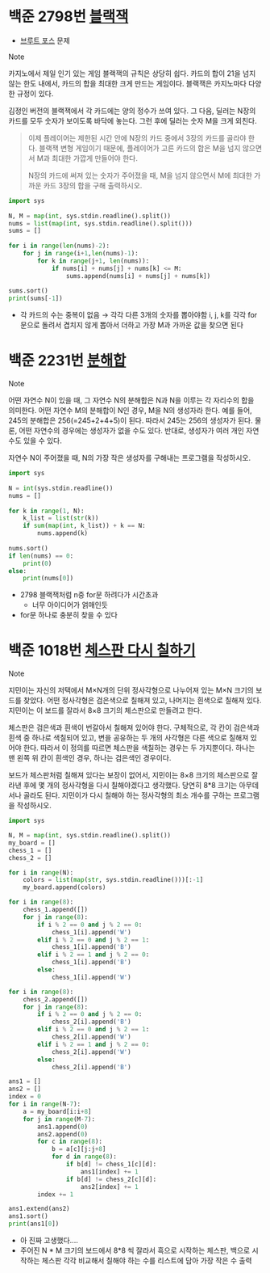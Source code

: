 # 백준 2798번 [블랙잭](https://www.acmicpc.net/problem/2798)
- [브루트 포스](../Algorithm/Exhaustive_Search/Brute_Force.md) 문제
> [!NOTE] 
> 카지노에서 제일 인기 있는 게임 블랙잭의 규칙은 상당히 쉽다. 카드의 합이 21을 넘지 않는 한도 내에서, 카드의 합을 최대한 크게 만드는 게임이다. 블랙잭은 카지노마다 다양한 규정이 있다.
> 
김정인 버전의 블랙잭에서 각 카드에는 양의 정수가 쓰여 있다. 그 다음, 딜러는 N장의 카드를 모두 숫자가 보이도록 바닥에 놓는다. 그런 후에 딜러는 숫자 M을 크게 외친다.
>
>이제 플레이어는 제한된 시간 안에 N장의 카드 중에서 3장의 카드를 골라야 한다. 블랙잭 변형 게임이기 때문에, 플레이어가 고른 카드의 합은 M을 넘지 않으면서 M과 최대한 가깝게 만들어야 한다.
>
>N장의 카드에 써져 있는 숫자가 주어졌을 때, M을 넘지 않으면서 M에 최대한 가까운 카드 3장의 합을 구해 출력하시오.
```python
import sys  
  
N, M = map(int, sys.stdin.readline().split())  
nums = list(map(int, sys.stdin.readline().split()))  
sums = []  
  
for i in range(len(nums)-2):  
    for j in range(i+1,len(nums)-1):  
        for k in range(j+1, len(nums)):  
            if nums[i] + nums[j] + nums[k] <= M:  
                sums.append(nums[i] + nums[j] + nums[k])  
  
sums.sort()  
print(sums[-1])
```
- 각 카드의 수는 중복이 없음 → 각각 다른 3개의 숫자를 뽑아야함 i, j, k를 각각 for문으로 돌려서 겹치지 않게 뽑아서 더하고 가장 M과 가까운 값을 찾으면 된다
# 백준 2231번 [분해합](https://www.acmicpc.net/problem/2231)
>[!NOTE]
>어떤 자연수 N이 있을 때, 그 자연수 N의 분해합은 N과 N을 이루는 각 자리수의 합을 의미한다. 어떤 자연수 M의 분해합이 N인 경우, M을 N의 생성자라 한다. 예를 들어, 245의 분해합은 256(=245+2+4+5)이 된다. 따라서 245는 256의 생성자가 된다. 물론, 어떤 자연수의 경우에는 생성자가 없을 수도 있다. 반대로, 생성자가 여러 개인 자연수도 있을 수 있다.
>
>자연수 N이 주어졌을 때, N의 가장 작은 생성자를 구해내는 프로그램을 작성하시오.
```python
import sys  
  
N = int(sys.stdin.readline())  
nums = []  
  
for k in range(1, N):  
    k_list = list(str(k))  
    if sum(map(int, k_list)) + k == N:  
        nums.append(k)  
  
nums.sort()  
if len(nums) == 0:  
    print(0)  
else:  
    print(nums[0])
```
- 2798 블랙잭처럼 n중 for문 하려다가 시간초과
	- 너무 아이디어가 얽매인듯
- for문 하나로 충분히 찾을 수 있다
# 백준 1018번 [체스판 다시 칠하기](https://www.acmicpc.net/problem/1018)
>[!NOTE]
>지민이는 자신의 저택에서 M×N개의 단위 정사각형으로 나누어져 있는 M×N 크기의 보드를 찾았다. 어떤 정사각형은 검은색으로 칠해져 있고, 나머지는 흰색으로 칠해져 있다. 지민이는 이 보드를 잘라서 8×8 크기의 체스판으로 만들려고 한다.
>
>체스판은 검은색과 흰색이 번갈아서 칠해져 있어야 한다. 구체적으로, 각 칸이 검은색과 흰색 중 하나로 색칠되어 있고, 변을 공유하는 두 개의 사각형은 다른 색으로 칠해져 있어야 한다. 따라서 이 정의를 따르면 체스판을 색칠하는 경우는 두 가지뿐이다. 하나는 맨 왼쪽 위 칸이 흰색인 경우, 하나는 검은색인 경우이다.
>
>보드가 체스판처럼 칠해져 있다는 보장이 없어서, 지민이는 8×8 크기의 체스판으로 잘라낸 후에 몇 개의 정사각형을 다시 칠해야겠다고 생각했다. 당연히 8\*8 크기는 아무데서나 골라도 된다. 지민이가 다시 칠해야 하는 정사각형의 최소 개수를 구하는 프로그램을 작성하시오.
```python
import sys

N, M = map(int, sys.stdin.readline().split())
my_board = []
chess_1 = []
chess_2 = []

for i in range(N):
    colors = list(map(str, sys.stdin.readline()))[:-1]
    my_board.append(colors)

for i in range(8):
    chess_1.append([])
    for j in range(8):
        if i % 2 == 0 and j % 2 == 0:
            chess_1[i].append('W')
        elif i % 2 == 0 and j % 2 == 1:
            chess_1[i].append('B')
        elif i % 2 == 1 and j % 2 == 0:
            chess_1[i].append('B')
        else:
            chess_1[i].append('W')

for i in range(8):
    chess_2.append([])
    for j in range(8):
        if i % 2 == 0 and j % 2 == 0:
            chess_2[i].append('B')
        elif i % 2 == 0 and j % 2 == 1:
            chess_2[i].append('W')
        elif i % 2 == 1 and j % 2 == 0:
            chess_2[i].append('W')
        else:
            chess_2[i].append('B')

ans1 = []
ans2 = []
index = 0
for i in range(N-7):
    a = my_board[i:i+8]
    for j in range(M-7):
        ans1.append(0)
        ans2.append(0)
        for c in range(8):
            b = a[c][j:j+8]
            for d in range(8):
                if b[d] != chess_1[c][d]:
                    ans1[index] += 1
                if b[d] != chess_2[c][d]:
                    ans2[index] += 1
        index += 1

ans1.extend(ans2)
ans1.sort()
print(ans1[0])
```
- 아 진짜 고생했다....
- 주어진 N \* M 크기의 보드에서 8\*8 씩 잘라서 흑으로 시작하는 체스판, 백으로 시작하는 체스판 각각 비교해서 칠해야 하는 수를 리스트에 담아 가장 작은 수 출력